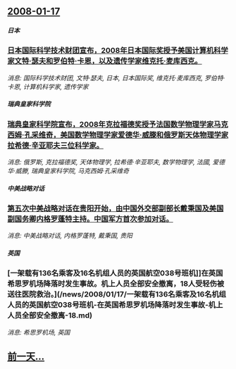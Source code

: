 ## [2008-01-17](/news/2008/01/17/index.md)

##### 日本
### [日本国际科学技术财团宣布，2008年日本国际奖授予美国计算机科学家文特·瑟夫和罗伯特·卡恩，以及遗传学家维克托·麦库西克。](/news/2008/01/17/日本国际科学技术财团宣布-2008年日本国际奖授予美国计算机科学家文特-瑟夫和罗伯特-卡恩-以及遗传学家维克托-麦库西克.md)
_消息: 国际科学技术财团, 文特·瑟夫, 日本, 日本国际奖, 维克托·麦库西克, 罗伯特·卡恩, 计算机科学家, 遗传学家_

##### 瑞典皇家科学院
### [瑞典皇家科学院宣布，2008年克拉福德奖授予法国数学物理学家马克西姆·孔采维奇，美国数学物理学家爱德华·威滕和俄罗斯天体物理学家拉希德·辛亚耶夫三位科学家。](/news/2008/01/17/瑞典皇家科学院宣布-2008年克拉福德奖授予法国数学物理学家马克西姆-孔采维奇-美国数学物理学家爱德华-威滕和俄罗斯天体.md)
_消息: 俄罗斯, 克拉福德奖, 天体物理学, 拉希德·辛亚耶夫, 数学物理学, 法國, 爱德华·威滕, 瑞典皇家科学院, 马克西姆·孔采维奇_

##### 中美战略对话
### [ 第五次中美战略对话在贵阳开始，由中国外交部副部长戴秉国及美国副国务卿内格罗蓬特主持。中国军方首次参加对话。](/news/2008/01/17/第五次中美战略对话在贵阳开始-由中国外交部副部长戴秉国及美国副国务卿内格罗蓬特主持-中国军方首次参加对话.md)
_消息: 中美战略对话, 内格罗蓬特, 戴秉国, 贵阳_

##### 英国
### [一架载有136名乘客及16名机组人员的英国航空038号班机]]在英国希思罗机场降落时发生事故。机上人员全部安全撤离，18人受轻伤被送往医院救治。](/news/2008/01/17/一架载有136名乘客及16名机组人员的英国航空038号班机-在英国希思罗机场降落时发生事故-机上人员全部安全撤离-18.md)
_消息: 希思罗机场, 英国_

## [前一天...](/news/2008/01/16/index.md)

